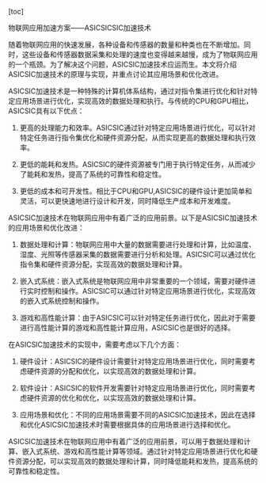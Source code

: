 
[toc]                    
                
                
物联网应用加速方案——ASICSICSIC加速技术

随着物联网应用的快速发展，各种设备和传感器的数量和种类也在不断增加。同时，这些设备和传感器数据采集和处理的速度也变得越来越慢，成为了物联网应用的一个瓶颈。为了解决这个问题，ASICSIC加速技术应运而生。本文将介绍ASICSIC加速技术的原理与实现，并重点讨论其应用场景和优化改进。

ASICSIC加速技术是一种特殊的计算机体系结构，通过对指令集进行优化和针对特定应用场景进行优化，实现高效的数据处理和执行。与传统的CPU和GPU相比，ASICSIC具有以下优点：

1. 更高的处理能力和效率。ASICSIC通过针对特定应用场景进行优化，可以针对特定任务进行指令集优化和硬件资源分配，从而实现更高的数据处理和执行效率。

2. 更低的能耗和发热。ASICSIC的硬件资源被专门用于执行特定任务，从而减少了能耗和发热，提高了系统的可靠性和稳定性。

3. 更低的成本和可开发性。相比于CPU和GPU,ASICSIC的硬件设计更加简单和灵活，可以更快速地进行设计和开发，同时降低生产成本和开发难度。

ASICSIC加速技术在物联网应用中有着广泛的应用前景。以下是ASICSIC加速技术的应用场景和优化改进：

1. 数据处理和计算：物联网应用中大量的数据需要进行处理和计算，比如温度、湿度、光照等传感器采集的数据需要进行分析和处理。ASICSIC可以通过优化指令集和硬件资源分配，实现高效的数据处理和计算。

2. 嵌入式系统：嵌入式系统是物联网应用中非常重要的一个领域，需要对硬件进行实时控制和操作。ASICSIC可以通过针对特定应用场景进行优化，实现高效的嵌入式系统控制和操作。

3. 游戏和高性能计算：由于ASICSIC可以针对特定任务进行优化，因此对于需要进行高性能计算的游戏和高性能计算应用，ASICSIC也是很好的选择。

在ASICSIC加速技术的实现中，需要考虑以下几个方面：

1. 硬件设计：ASICSIC的硬件设计需要针对特定应用场景进行优化，同时需要考虑硬件资源的分配和优化，以实现高效的数据处理和计算。

2. 软件设计：ASICSIC的软件开发需要针对特定应用场景进行优化，同时需要考虑硬件资源的优化和优化，以实现高效的数据处理和计算。

3. 应用场景和优化：不同的应用场景需要不同的ASICSIC加速技术，因此在选择和优化ASICSIC加速技术时需要根据具体的应用场景进行选择和优化。

ASICSIC加速技术在物联网应用中有着广泛的应用前景，可以用于数据处理和计算、嵌入式系统、游戏和高性能计算等领域。通过针对特定应用场景进行优化和硬件资源分配，可以实现高效的数据处理和计算，同时降低能耗和发热，提高系统的可靠性和稳定性。

